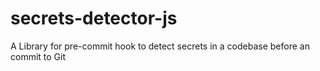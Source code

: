 # secrets-detector-js
A Library for pre-commit hook to detect secrets in a codebase before an commit to Git
